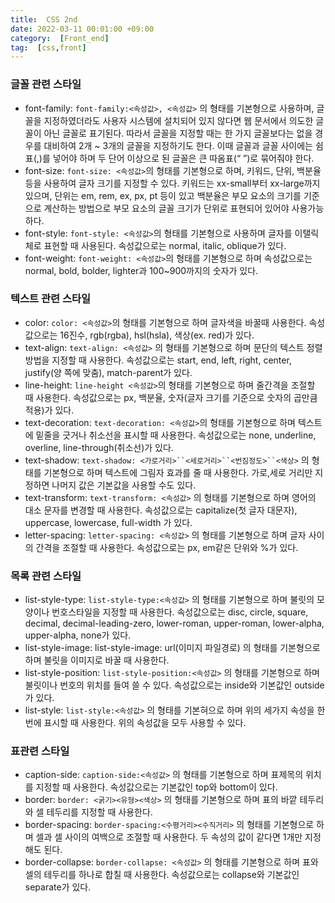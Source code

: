 ```yaml
---
title:  CSS 2nd
date: 2022-03-11 00:01:00 +09:00
category:  [Front_end]
tag:  [css,front]
---
```


### 글꼴 관련 스타일

- font-family: `font-family:<속성값>, <속성값>` 의 형태를 기본형으로 사용하며, 글꼴을 지정하였더라도 사용자 시스템에 설치되어 있지 않다면 웹 문서에서 의도한 글꼴이 아닌 글꼴로 표기된다. 따라서 글꼴을 지정할 때는 한 가지 글꼴보다는 없을 경우를 대비하여 2개 ~ 3개의 글꼴을 지정하기도 한다. 이때 글꼴과 글꼴 사이에는 쉼표(,)를 넣어야 하며 두 단어 이상으로 된 글꼴은 큰 따옴표(“ ”)로 묶어줘야 한다.
- font-size: `font-size: <속성값>`의 형태를 기본형으로 하며, 키워드, 단위, 백분율 등을 사용하여 글자 크기를 지정할 수 있다. 키워드는 xx-small부터 xx-large까지 있으며, 단위는 em, rem, ex, px, pt 등이 있고 백분율은 부모 요소의 크기를 기준으로 계산하는 방법으로 부모 요소의 글꼴 크기가 단위로 표현되어 있어야 사용가능하다.
- font-style: `font-style: <속성값>`의 형태를 기본형으로 사용하며 글자를 이탤릭체로 표현할 때 사용된다. 속성값으로는 normal, italic, oblique가 있다.
- font-weight: `font-weight: <속성값>`의 형태를 기본형으로 하며 속성값으로는 normal, bold, bolder, lighter과 100~900까지의 숫자가 있다.

### 텍스트 관련 스타일

- color: `color: <속성값>`의 형태를 기본형으로 하며 글자색을 바꿀때 사용한다. 속성값으로는 16진수, rgb(rgba), hsl(hsla), 색상(ex. red)가 있다.
- text-align: `text-align: <속성값>` 의 형태를 기본형으로 하며 문단의 텍스트 정렬 방법을 지정할 때 사용한다. 속성값으로는 start, end, left, right, center, justify(양 쪽에 맞춤), match-parent가 있다.
- line-height: `line-height <속성값>`의 형태를 기본형으로 하며 줄간격을 조절할 때 사용한다. 속성값으로는 px, 백분율, 숫자(글자 크기를 기준으로 숫자의 곱만큼 적용)가 있다.
- text-decoration: `text-decoration: <속성값>`의 형태를 기본형으로 하며 텍스트에 밑줄을 긋거나 취소선을 표시할 때 사용한다. 속성값으로는 none, underline, overline, line-through(취소선)가 있다.
- text-shadow: `text-shadow: <가로거리>``<세로거리>``<번짐정도>``<색상>` 의 형태를 기본형으로 하며 텍스트에 그림자 효과를 줄 때 사용한다. 가로,세로 거리만 지정하면 나머지 값은 기본값을 사용할 수도 있다.
- text-transform: `text-transform: <속성값>` 의 형태를 기본형으로 하며 영어의 대소 문자를 변경할 때 사용한다. 속성값으로는 capitalize(첫 글자 대문자), uppercase, lowercase, full-width 가 있다.
- letter-spacing: `letter-spacing: <속성값>` 의 형태를 기본형으로 하며 글자 사이의 간격을 조절할 때 사용한다. 속성값으로는 px, em같은 단위와 %가 있다.

### 목록 관련 스타일

- list-style-type: `list-style-type:<속성값>` 의 형태를 기본형으로 하며 불릿의 모양이나 번호스타일을 지정할 때 사용한다. 속성값으로는 disc, circle, square, decimal, decimal-leading-zero, lower-roman, upper-roman, lower-alpha, upper-alpha, none가 있다.
- list-style-image: list-style-image: url(이미지 파일경로) 의 형태를 기본형으로 하며 불릿을 이미지로 바꿀 때 사용한다.
- list-style-position: `list-style-position:<속성값>` 의 형태를 기본형으로 하며 불릿이나 번호의 위치를 들여 쓸 수 있다. 속성값으로는 inside와 기본값인 outside가 있다.
- list-style: `list-style:<속성값>` 의 형태를 기본혀으로 하며 위의 세가지 속성을 한번에 표시할 때 사용한다. 위의 속성값을 모두 사용할 수 있다.

### 표관련 스타일

- caption-side: `caption-side:<속성값>` 의 형태를 기본형으로 하며 표제목의 위치를 지정할 때 사용한다. 속성값으로는 기본값인 top와 bottom이 있다.
- border: `border: <굵기><유형><색상>` 의 형태를 기본형으로 하며 표의 바깥 테두리와 셀 테두리를 지정할 때 사용한다.
- border-spacing: `border-spacing:<수평거리><수직거리>` 의 형태를 기본형으로 하며 셀과 셀 사이의 여백으로 조절할 때 사용한다. 두 속성의 값이 같다면 1개만 지정해도 된다.
- border-collapse: `border-collapse: <속성값>` 의 형태를 기본형으로 하며 표와 셀의 테두리를 하나로 합칠 때 사용한다. 속성값으로는 collapse와 기본값인 separate가 있다.
